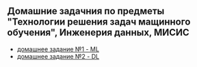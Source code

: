 ## Домашние задачния по предметы "Технологии решения задач мащинного обучения", Инженерия данных, МИСИС

- [домашнее задание №1 - ML](hw01.ipynb)
- [домашнее задание №2 - DL](hw02.ipynb)
